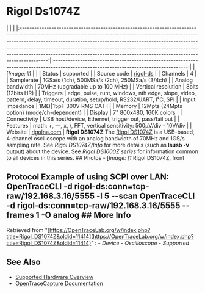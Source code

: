 # Rigol Ds1074Z
| | | |:-----------------------------------------------------------------------------------------------------------------------------------------------------------------------------------------------------------------------------------------------------------------------------------------------------------------------------------------------------------------------------------------------------------------:|:-------------------------------------------------------------------------------------------------------------------------------------:| | [*Image: \1* | | | Status | supported | | Source code | [rigol-ds](http://github.com/OpenTraceLab/?p=OpenTraceCapture.git;a=tree;f=src/hardware/rigol-ds) | | Channels | 4 | | Samplerate | 1GSa/s (1ch), 500MSa/s (2ch), 250MSa/s (3/4ch) | | Analog bandwidth | 70MHz (upgradable up to 100 MHz) | | Vertical resolution | 8bits (12bits HR) | | Triggers | edge, pulse, runt, windows, nth edge, slope, video, pattern, delay, timeout, duration, setup/hold, RS232/UART, I²C, SPI | | Input impedance | 1MΩ‖15pF 300V RMS CAT I | | Memory | 12Mpts (24Mpts option) (mode/ch-dependent) | | Display | 7" 800x480, 160K colors | | Connectivity | USB host/device, Ethernet, trigger out, pass/fail out | | Features | math: +, —, x, /, FFT, vertical sensitivity: 500µV/div - 10V/div | | Website | [rigolna.com](http://www.rigolna.com/products/digital-oscilloscopes/ds1000Z/ds1074z/) | **Rigol DS1074Z** The [Rigol DS1074Z](http://www.rigolna.com/products/digital-oscilloscopes/ds1000Z/ds1074z/) is a USB-based, 4-channel oscilloscope with an analog bandwidth of 70MHz and 1GS/s sampling rate. See *Rigol DS1074Z/Info* for more details (such as **lsusb -v** output) about the device. See *Rigol DS1000Z series* for information common to all devices in this series. ## Photos \-
[*Image: \1*
Rigol DS1074Z, front
## Protocol Example of using SCPI over LAN: OpenTraceCLI -d rigol-ds:conn=tcp-raw/192.168.3.16/5555 -l 5 --scan OpenTraceCLI -d rigol-ds:conn=tcp-raw/192.168.3.16/5555 --frames 1 -O analog ## More Info
Retrieved from "[https://OpenTraceLab.org/w/index.php?title=Rigol_DS1074Z&oldid=11414](https://OpenTraceLab.org/w/index.php?title=Rigol_DS1074Z&oldid=11414)"
: \- *Device* \- *Oscilloscope* \- *Supported*
## See Also
- [Supported Hardware Overview](../supported-hardware.md)
- [OpenTraceCapture Documentation](../../opentracecapture/overview.md)
